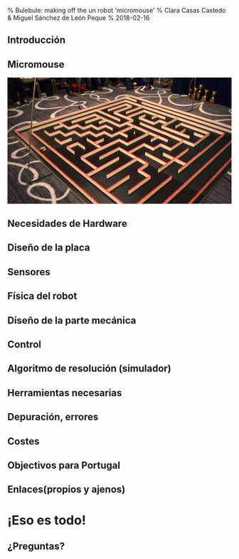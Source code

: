 % Bulebule: making off the un robot 'micromouse'
% Clara Casas Castedo & Miguel Sánchez de León Peque
% 2018-02-16

Introducción
------------

Micromouse
----------

![](./figures/maze.jpg)


Necesidades de Hardware
-----------------------

Diseño de la placa
------------------

Sensores
--------

Física del robot
-----------------

Diseño de la parte mecánica
---------------------------

Control
-------

Algoritmo de resolución (simulador)
-----------------------------------

Herramientas necesarias
-----------------------

Depuración, errores
-------------------

Costes
------

Objectivos para Portugal
------------------------

Enlaces(propios y ajenos)
-------------------------

¡Eso es todo!
=============

¿Preguntas?
-----------

